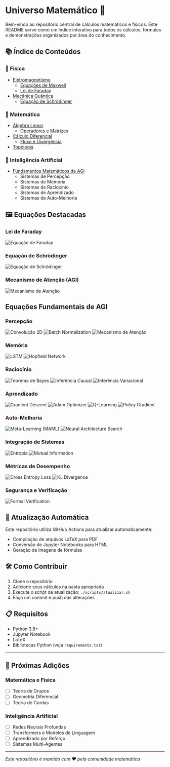 # Universo Matemático 🌌

Bem-vindo ao repositório central de cálculos matemáticos e físicos. Este README serve como um índice interativo para todos os cálculos, fórmulas e demonstrações organizados por área do conhecimento.

## 📚 Índice de Conteúdos

### 📐 Física
- [Eletromagnetismo](./fisica/eletromagnetismo/README.md)
  - [Equações de Maxwell](./fisica/eletromagnetismo/equacoes_maxwell.ipynb)
  - [Lei de Faraday](./fisica/eletromagnetismo/lei_faraday.md)
- [Mecânica Quântica](./fisica/mecanica_quantica/README.md)
  - [Equação de Schrödinger](./fisica/mecanica_quantica/schrodinger.ipynb)

### 🧮 Matemática
- [Álgebra Linear](./matematica/algebra_linear/README.md)
  - [Operadores e Matrizes](./matematica/algebra_linear/operadores.ipynb)
- [Cálculo Diferencial](./matematica/calculo/README.md)
  - [Fluxo e Divergência](./matematica/calculo/fluxo_divergencia.md)
- [Topologia](./matematica/topologia/README.md)

### 🧠 Inteligência Artificial
- [Fundamentos Matemáticos de AGI](./agi.md)
  - Sistemas de Percepção
  - Sistemas de Memória
  - Sistemas de Raciocínio
  - Sistemas de Aprendizado
  - Sistemas de Auto-Melhoria

## 🖼️ Equações Destacadas

### Lei de Faraday
![Equação de Faraday](./imagens/faraday.svg)

### Equação de Schrödinger
![Equação de Schrödinger](./imagens/schrodinger.svg)

### Mecanismo de Atenção (AGI)
![Mecanismo de Atenção](./imagens/attention.svg)

## Equações Fundamentais de AGI

### Percepção
![Convolução 2D](./imagens/convolution.svg)
![Batch Normalization](./imagens/batchnorm.svg)
![Mecanismo de Atenção](./imagens/attention.svg)

### Memória
![LSTM](./imagens/lstm.svg)
![Hopfield Network](./imagens/hopfield.svg)

### Raciocínio
![Teorema de Bayes](./imagens/bayes.svg)
![Inferência Causal](./imagens/causal.svg)
![Inferência Variacional](./imagens/variational.svg)

### Aprendizado
![Gradient Descent](./imagens/gradient.svg)
![Adam Optimizer](./imagens/adam.svg)
![Q-Learning](./imagens/qlearning.svg)
![Policy Gradient](./imagens/policy_gradient.svg)

### Auto-Melhoria
![Meta-Learning (MAML)](./imagens/maml.svg)
![Neural Architecture Search](./imagens/nas.svg)

### Integração de Sistemas
![Entropia](./imagens/entropy.svg)
![Mutual Information](./imagens/mutual_info.svg)

### Métricas de Desempenho
![Cross Entropy Loss](./imagens/cross_entropy.svg)
![KL Divergence](./imagens/kl_divergence.svg)

### Segurança e Verificação
![Formal Verification](./imagens/verification.svg)

## 🔄 Atualização Automática

Este repositório utiliza GitHub Actions para atualizar automaticamente:
- Compilação de arquivos LaTeX para PDF
- Conversão de Jupyter Notebooks para HTML
- Geração de imagens de fórmulas

## 🛠️ Como Contribuir

1. Clone o repositório
2. Adicione seus cálculos na pasta apropriada
3. Execute o script de atualização: `./scripts/atualizar.sh`
4. Faça um commit e push das alterações

## 📋 Requisitos

- Python 3.8+
- Jupyter Notebook
- LaTeX
- Bibliotecas Python (veja `requirements.txt`)

---

## 📅 Próximas Adições

### Matemática e Física
- [ ] Teoria de Grupos
- [ ] Geometria Diferencial
- [ ] Teoria de Cordas

### Inteligência Artificial
- [ ] Redes Neurais Profundas
- [ ] Transformers e Modelos de Linguagem
- [ ] Aprendizado por Reforço
- [ ] Sistemas Multi-Agentes

---

*Este repositório é mantido com ❤️ pela comunidade matemática*